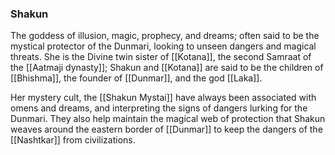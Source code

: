 ### Shakun

The goddess of illusion, magic, prophecy, and dreams; often said to be the mystical protector of the Dunmari, looking to unseen dangers and magical threats. She is the Divine twin sister of [[Kotana]], the second Samraat of the [[Aatmaji dynasty]]; Shakun and [[Kotana]] are said to be the children of [[Bhishma]], the founder of [[Dunmar]], and the god [[Laka]]. 

Her mystery cult, the [[Shakun Mystai]] have always been associated with omens and dreams, and interpreting the signs of dangers lurking for the Dunmari. They also help maintain the magical web of protection that Shakun weaves around the eastern border of [[Dunmar]] to keep the dangers of the [[Nashtkar]] from civilizations. 


